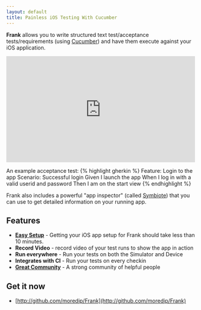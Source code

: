 ```yaml
---
layout: default
title: Painless iOS Testing With Cucumber
---
```


**Frank** allows you to write structured text test/acceptance
tests/requirements (using [Cucumber](http://www.cukes.info)) and have
them execute against your iOS application.

<iframe src="http://player.vimeo.com/video/21860134" width="500" height="281" frameborder="0" webkitAllowFullScreen="webkitAllowFullScreen" mozallowfullscreen="mozallowfullscreen" allowFullScreen="allowFullScreen">

</iframe>

An example acceptance test:
{% highlight gherkin %}
Feature: Login to the app
Scenario: Successful login
  Given I launch the app
  When I log in with a valid userid and password
  Then I am on the start view
{% endhighlight %}

Frank also includes a powerful "app inspector" (called
[Symbiote](coming_soon.html)) that you can use to get detailed
information on your running app.

## Features

* [**Easy Setup**](getting_started.html) - Getting your iOS app setup for Frank should take less than 10 minutes.
* **Record Video** - record video of your test runs to show the app in action
* **Run everywhere** - Run your tests on both the Simulator and Device
* **Integrates with CI** - Run your tests on every checkin
* [**Great Community**](mailing_lists.html) - A strong community of helpful people

## Get it now

* [http://github.com/moredip/Frank](http://github.com/moredip/Frank)

